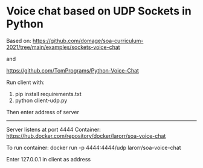 # Voice chat based on UDP Sockets in Python

Based on: 
https://github.com/domage/soa-curriculum-2021/tree/main/examples/sockets-voice-chat

and

https://github.com/TomPrograms/Python-Voice-Chat

Run client with:
1) pip install requirements.txt
2) python client-udp.py

Then enter address of server

----------------------------------------

Server listens at port 4444
Container: https://hub.docker.com/repository/docker/larorr/soa-voice-chat

To run container:
docker run -p 4444:4444/udp larorr/soa-voice-chat

Enter 127.0.0.1 in client as address

